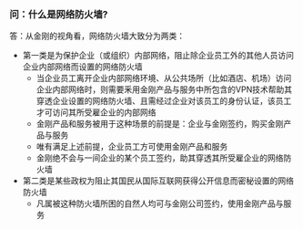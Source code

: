 ### 问：什么是网络防火墙?
答：从金刚的视角看，网络防火墙大致分为两类：
- 第一类是为保护企业（或组织）内部网络，阻止除企业员工外的其他人员访问企业内部网络而设置的网络防火墙
  - 当企业员工离开企业内部网络环境、从公共场所（比如酒店、机场）访问企业内部网络时，则需要釆用金刚产品与服务中所包含的VPN技术帮助其穿透企业设置的网络防火墙、且需经过企业对该员工的身份认证，该员工才可访问其所受雇企业的内部网络
  - 金刚产品和服务被用于这种场景的前提是：企业与金刚签约，购买金刚产品与服务
  - 唯有满足上述前提，企业员工方可使用金刚产品和服务
  - 金刚绝不会与一间企业的某个员工签约，助其穿透其所受雇企业的网络防火墙
- 第二类是某些政权为阻止其国民从国际互联网获得公开信息而密秘设置的网络防火墙
  - 凡属被这种防火墙所困的自然人均可与金刚公司签约，使用金刚产品与服务
